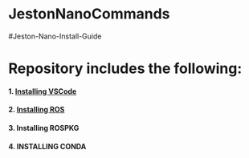 # JestonNanoCommands
#Jeston-Nano-Install-Guide


# Repository includes the following:

####	1. [Installing VSCode](https://github.com/AymanAkhras/JestonNanoCommands/blob/main/Installation_Guides/VSCODE_INSTALL.md)

####	2. [Installing ROS](https://github.com/AymanAkhras/JestonNanoCommands/blob/main/Installation_Guides/Installing%20ROS.md) 

####	3. Installing ROSPKG

####	4. INSTALLING CONDA




